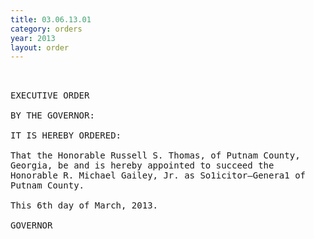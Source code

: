 ```yaml
---
title: 03.06.13.01
category: orders
year: 2013
layout: order
---
```


<pre> 

EXECUTIVE ORDER

BY THE GOVERNOR:

IT IS HEREBY ORDERED:

That the Honorable Russell S. Thomas, of Putnam County,
Georgia, be and is hereby appointed to succeed the
Honorable R. Michael Gailey, Jr. as So1icitor—Genera1 of
Putnam County.

This 6th day of March, 2013.

GOVERNOR

</pre>
